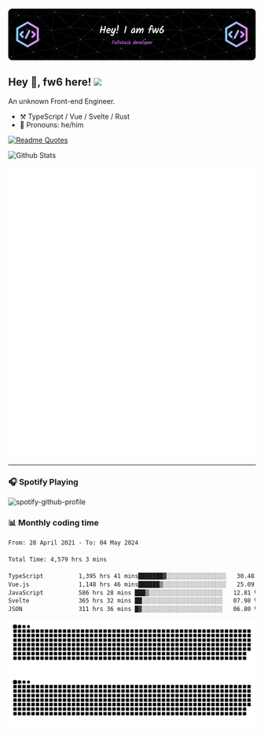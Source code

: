 ![Header](github-header-image.png)

## Hey 👋, fw6 here! <img src="https://github.githubassets.com/images/mona-whisper.gif" height="24" />


An unknown Front-end Engineer.

-   :hammer_and_pick: TypeScript / Vue / Svelte / Rust
-   :man: Pronouns: he/him


[![Readme Quotes](https://quotes-github-readme.vercel.app/api?type=horizontal&theme=algolia)](https://github.com/piyushsuthar/github-readme-quotes)



![Github Stats](https://github-readme-stats.vercel.app/api?username=fw6&bg_color=30,e96443,904e95&title_color=fff&text_color=fff)

![](https://raw.githubusercontent.com/fw6/github-stats-transparent/output/generated/overview.svg)
![](https://raw.githubusercontent.com/fw6/github-stats-transparent/output/generated/languages.svg)


---

### 🎧 Spotify Playing

<!-- ![spotify-github-profile](/img/default.svg) -->

![spotify-github-profile](https://spotify-github-profile.vercel.app/api/view.svg?uid=r6wn4hdvypv0lkzyrj0e0pjct&cover_image=true&theme=default&show_offline=true&background_color=9a10ad&interchange=true&bar_color_cover=true)



### :bar_chart: Monthly coding time 

<!--START_SECTION:waka-->

```txt
From: 28 April 2021 - To: 04 May 2024

Total Time: 4,579 hrs 3 mins

TypeScript          1,395 hrs 41 mins███████▓░░░░░░░░░░░░░░░░░   30.48 %
Vue.js              1,148 hrs 46 mins██████▒░░░░░░░░░░░░░░░░░░   25.09 %
JavaScript          586 hrs 28 mins ███▒░░░░░░░░░░░░░░░░░░░░░   12.81 %
Svelte              365 hrs 32 mins ██░░░░░░░░░░░░░░░░░░░░░░░   07.98 %
JSON                311 hrs 36 mins █▓░░░░░░░░░░░░░░░░░░░░░░░   06.80 %
```

<!--END_SECTION:waka-->




![github contribution grid snake animation](https://raw.githubusercontent.com/platane/platane/output/github-contribution-grid-snake-dark.svg#gh-dark-mode-only)![github contribution grid snake animation](https://raw.githubusercontent.com/platane/platane/output/github-contribution-grid-snake.svg#gh-light-mode-only)
